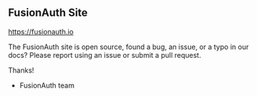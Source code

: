 ## FusionAuth Site 

https://fusionauth.io


The FusionAuth site is open source, found a bug, an issue, or a typo in our docs? Please report using an issue or submit a pull request.

Thanks!
 - FusionAuth team
